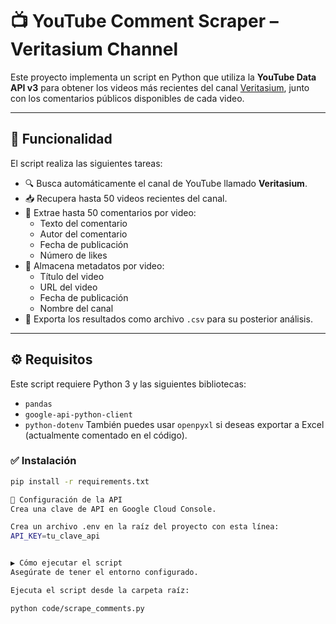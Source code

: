 # 📺 YouTube Comment Scraper – Veritasium Channel

Este proyecto implementa un script en Python que utiliza la **YouTube Data API v3** para obtener los videos más recientes del canal [Veritasium](https://www.youtube.com/user/1veritasium), junto con los comentarios públicos disponibles de cada video.

---

## 🧰 Funcionalidad

El script realiza las siguientes tareas:

- 🔍 Busca automáticamente el canal de YouTube llamado **Veritasium**.
- 📥 Recupera hasta 50 videos recientes del canal.
- 💬 Extrae hasta 50 comentarios por video:
  - Texto del comentario
  - Autor del comentario
  - Fecha de publicación
  - Número de likes
- 🧾 Almacena metadatos por video:
  - Título del video
  - URL del video
  - Fecha de publicación
  - Nombre del canal
- 📄 Exporta los resultados como archivo `.csv` para su posterior análisis.

---

## ⚙️ Requisitos

Este script requiere Python 3 y las siguientes bibliotecas:
- `pandas`
- `google-api-python-client`
- `python-dotenv`
También puedes usar `openpyxl` si deseas exportar a Excel (actualmente comentado en el código).
### ✅ Instalación
```bash
pip install -r requirements.txt

🔐 Configuración de la API
Crea una clave de API en Google Cloud Console.

Crea un archivo .env en la raíz del proyecto con esta línea:
API_KEY=tu_clave_api


▶️ Cómo ejecutar el script
Asegúrate de tener el entorno configurado.

Ejecuta el script desde la carpeta raíz:

python code/scrape_comments.py
  